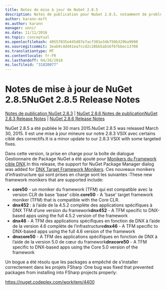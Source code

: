 ```yaml
---
title: Notes de mise à jour de NuGet 2.8.5
description: Notes de publication pour NuGet 2.8.5, notamment de problèmes connus, des correctifs de bogues, les fonctionnalités ajoutées et dcr.
author: karann-msft
ms.author: karann
manager: unnir
ms.date: 11/11/2016
ms.topic: conceptual
ms.openlocfilehash: 40557035e445d07e7acf301e34b750b329ba9990
ms.sourcegitcommit: 3eab9c4dd41ea7ccd2c28bb5ab16f6fbbec13708
ms.translationtype: MT
ms.contentlocale: fr-FR
ms.lasthandoff: 04/26/2018
ms.locfileid: "31820077"
---
```

# <a name="nuget-285-release-notes"></a><span data-ttu-id="42593-103">Notes de mise à jour de NuGet 2.8.5</span><span class="sxs-lookup"><span data-stu-id="42593-103">NuGet 2.8.5 Release Notes</span></span>

<span data-ttu-id="42593-104">[Notes de publication NuGet 2.8.3](../release-notes/nuget-2.8.3.md) | [NuGet 2.8.6 Notes de publication](../release-notes/nuget-2.8.6.md)</span><span class="sxs-lookup"><span data-stu-id="42593-104">[NuGet 2.8.3 Release Notes](../release-notes/nuget-2.8.3.md) | [NuGet 2.8.6 Release Notes](../release-notes/nuget-2.8.6.md)</span></span>

<span data-ttu-id="42593-105">NuGet 2.8.5 a été publiée le 30 mars 2015.</span><span class="sxs-lookup"><span data-stu-id="42593-105">NuGet 2.8.5 was released March 30, 2015.</span></span> <span data-ttu-id="42593-106">Il est une mise à jour mineure sur notre 2.8.3 VSIX avec certains ciblé des correctifs.</span><span class="sxs-lookup"><span data-stu-id="42593-106">It is a minor update to our 2.8.3 VSIX with some targeted fixes.</span></span>

<span data-ttu-id="42593-107">Dans cette version, la prise en charge pour la boîte de dialogue Gestionnaire de Package NuGet a été ajouté pour [Monikers du Framework cible DNX](https://github.com/aspnet/dnx).</span><span class="sxs-lookup"><span data-stu-id="42593-107">In this release, the support for NuGet Package Manager dialog was added for [DNX Target Framework Monikers](https://github.com/aspnet/dnx).</span></span>  <span data-ttu-id="42593-108">Ces nouveaux monikers d’infrastructure qui sont prises en charge sont les suivantes :</span><span class="sxs-lookup"><span data-stu-id="42593-108">These new framework monikers that are supported include:</span></span>

* <span data-ttu-id="42593-109">**core50** - un moniker du framework (TFM) qui est compatible avec la version CLR de base 'base' cible.</span><span class="sxs-lookup"><span data-stu-id="42593-109">**core50** - A 'base' target framework moniker (TFM) that is compatible with the Core CLR.</span></span>
* <span data-ttu-id="42593-110">**dnx452** : à l’aide de la 4.5.2 complète des applications spécifiques à DNX TFM d’une version du framework</span><span class="sxs-lookup"><span data-stu-id="42593-110">**dnx452** - A TFM specific to DNX-based apps using the full 4.5.2 version of the framework</span></span>
* <span data-ttu-id="42593-111">**dnx46** - A TFM des applications spécifiques en fonction de DNX à l’aide de la version 4.6 complète de l’infrastructure</span><span class="sxs-lookup"><span data-stu-id="42593-111">**dnx46** - A TFM specific to DNX-based apps using the full 4.6 version of the framework</span></span>
* <span data-ttu-id="42593-112">**dnxcore50** - A TFM des applications spécifiques en fonction de DNX à l’aide de la version 5.0 de cœur du framework</span><span class="sxs-lookup"><span data-stu-id="42593-112">**dnxcore50** - A TFM specific to DNX-based apps using the Core 5.0 version of the framework</span></span>

<span data-ttu-id="42593-113">Un bogue a été résolu que les packages a empêché de s’installer correctement dans les projets FSharp :</span><span class="sxs-lookup"><span data-stu-id="42593-113">One bug was fixed that prevented packages from installing into FSharp projects properly:</span></span>

https://nuget.codeplex.com/workitem/4400